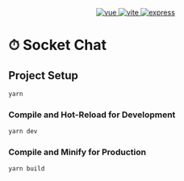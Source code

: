 <p align="center">
  <a href="https://github.com/vuejs/vue">
    <img src="https://img.shields.io/badge/vue-3.5.13-brightgreen.svg" alt="vue">
  </a>
  <a href="  https://github.com/vitejs/vite">
    <img src="https://img.shields.io/badge/vite-6.0.1-brightgreen.svg" alt="vite">
  </a>
    <a href="https://github.com/expressjs/express">
    <img src="https://img.shields.io/badge/express-4.21.1-brightgreen.svg" alt="express">
  </a>
 </p>

# &#x23F1; Socket Chat

## Project Setup

```sh
yarn
```

### Compile and Hot-Reload for Development

```sh
yarn dev
```

### Compile and Minify for Production

```sh
yarn build
```
